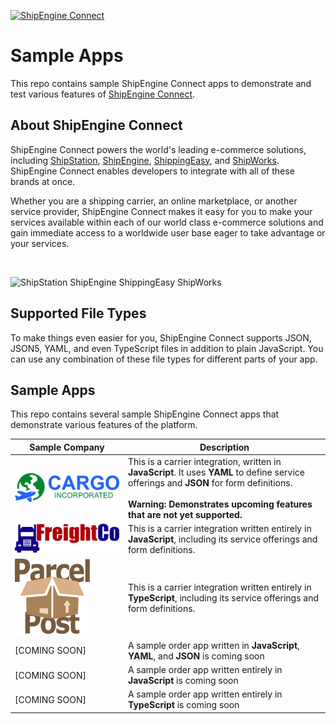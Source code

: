 [![ShipEngine Connect](https://connect.shipengine.com/img/logos/shipengine-connect-logo.png)](https://connect.shipengine.com)

Sample Apps
===============================================

This repo contains sample ShipEngine Connect apps to demonstrate and test various features of [ShipEngine Connect](https://connect.shipengine.com).


About ShipEngine Connect
--------------------------------------------
ShipEngine Connect powers the world's leading e-commerce solutions, including [ShipStation](https://www.shipstation.com/), [ShipEngine](https://www.shipengine.com), [ShippingEasy](https://shippingeasy.com/), and [ShipWorks](https://www.shipworks.com/). ShipEngine Connect enables developers to integrate with all of these brands at once.

Whether you are a shipping carrier, an online marketplace, or another service provider, ShipEngine Connect makes it easy for you to make your services available within each of our world class e-commerce solutions and gain immediate access to a worldwide user base eager to take advantage or your services.

<br>

![ShipStation ShipEngine ShippingEasy ShipWorks](https://connect.shipengine.com/img/logos/auctane.svg)



Supported File Types
----------------------------
To make things even easier for you, ShipEngine Connect supports JSON, JSON5, YAML, and even TypeScript files in addition to plain JavaScript. You can use any combination of these file types for different parts of your app.



Sample Apps
-----------------------
This repo contains several sample ShipEngine Connect apps that demonstrate various features of the platform.

| Sample Company | Description
|----------------|-----------------------------------------------------------------------------
| [![Cargo Incorporated](./cargo-inc/logo.svg)](./cargo-inc) | This is a carrier integration, written in **JavaScript**. It uses **YAML** to define service offerings and **JSON** for form definitions. <br><br> **Warning: Demonstrates upcoming features that are not yet supported.**
| [![FreightCo](./freightco/logo.svg)](./freightco) | This is a carrier integration written entirely in **JavaScript**, including its service offerings and form definitions.
| [![Parcel Post](./parcel-post/logo.svg)](./parcel-post) | This is a carrier integration written entirely in **TypeScript**, including its service offerings and form definitions.
| [COMING SOON] | A sample order app written in **JavaScript**, **YAML**, and **JSON** is coming soon
| [COMING SOON] | A sample order app written entirely in **JavaScript** is coming soon
| [COMING SOON] | A sample order app written entirely in **TypeScript** is coming soon
